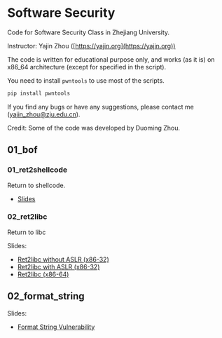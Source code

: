 # Software Security

Code for Software Security Class in Zhejiang University.

Instructor: Yajin Zhou ([https://yajin.org](https://yajin.org))

The code is written for educational purpose only, and works (as it is) on x86_64 architecture (except for specified in the script).

You need to install `pwntools` to use most of the scripts.  

```bash
pip install pwntools
```

If you find any bugs or have any suggestions, please contact me (yajin_zhou@zju.edu.cn).

Credit: Some of the code was developed by Duoming Zhou.

## 01_bof

### 01_ret2shellcode

Return to shellcode.

* [Slides](https://gamma.app/docs/Buffer-Overflow-119br1p2pehzt1s) 


### 02_ret2libc

Return to libc

Slides: 
* [Ret2libc without ASLR (x86-32)](https://gamma.app/docs/02-ret2libc-without-aslr-32-iok8srglbbsiike)
* [Ret2libc with ASLR (x86-32)](https://gamma.app/docs/02-ret2libc-with-aslr-32-tkohpbg0ux0vv9w)
* [Ret2libc (x86-64)](https://gamma.app/docs/02-ret2libc-64-6i0ljpiwbqz09l5)

## 02_format_string
Slides:
* [Format String Vulnerability](https://gamma.app/docs/03-format-string-lajszdjnzlm6129)
